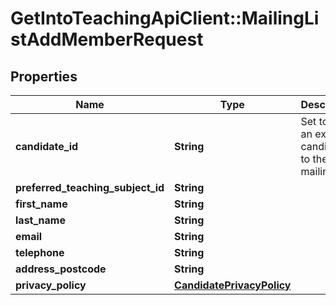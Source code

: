 # GetIntoTeachingApiClient::MailingListAddMemberRequest

## Properties
Name | Type | Description | Notes
------------ | ------------- | ------------- | -------------
**candidate_id** | **String** | Set to add an existing candidate to the mailing list. | [optional] 
**preferred_teaching_subject_id** | **String** |  | [optional] 
**first_name** | **String** |  | 
**last_name** | **String** |  | 
**email** | **String** |  | 
**telephone** | **String** |  | [optional] 
**address_postcode** | **String** |  | 
**privacy_policy** | [**CandidatePrivacyPolicy**](CandidatePrivacyPolicy.md) |  | 


